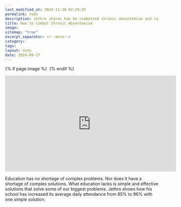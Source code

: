 ```yaml
---
last_modified_at: 2024-11-30 02:29:25
permalink: tedx
description: Jethro shares how he combatted chronic absenteeism and raised attendance rates from 85% to 95% in a simple, sustainable, inexpensive way
title: How to Combat Chronic Absenteeism
image: 
sitemap: "true"
excerpt_separator: <!--more-->
category: 
tags: 
layout: note
date: 2024-09-27
---
```



{% if page.image %} <img src="{{ page.image }}" alt=""> {% endif %}

<iframe width="560" height="315" src="https://www.youtube.com/embed/Xz_zKCgCLnQ?si=LE1yk_ReOroFt58y" title="YouTube video player" frameborder="0" allow="accelerometer; autoplay; clipboard-write; encrypted-media; gyroscope; picture-in-picture; web-share" referrerpolicy="strict-origin-when-cross-origin" allowfullscreen></iframe>

Education has no shortage of complex problems. Nor does it have a shortage of complex solutions. What education lacks is simple and effective solutions that solve some of our biggest problems. Jethro shows how his school has increased its average daily attendance from 85% to 96% with one simple solution.
